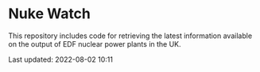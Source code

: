 # Nuke Watch

This repository includes code for retrieving the latest information available on the output of EDF nuclear power plants in the UK.

Last updated: 2022-08-02 10:11